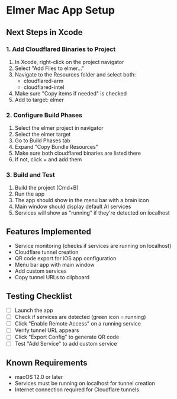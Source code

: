 # Elmer Mac App Setup

## Next Steps in Xcode

### 1. Add Cloudflared Binaries to Project
1. In Xcode, right-click on the project navigator
2. Select "Add Files to elmer..."
3. Navigate to the Resources folder and select both:
   - cloudflared-arm
   - cloudflared-intel
4. Make sure "Copy items if needed" is checked
5. Add to target: elmer

### 2. Configure Build Phases
1. Select the elmer project in navigator
2. Select the elmer target
3. Go to Build Phases tab
4. Expand "Copy Bundle Resources"
5. Make sure both cloudflared binaries are listed there
6. If not, click + and add them

### 3. Build and Test
1. Build the project (Cmd+B)
2. Run the app
3. The app should show in the menu bar with a brain icon
4. Main window should display default AI services
5. Services will show as "running" if they're detected on localhost

## Features Implemented
- Service monitoring (checks if services are running on localhost)
- Cloudflare tunnel creation
- QR code export for iOS app configuration
- Menu bar app with main window
- Add custom services
- Copy tunnel URLs to clipboard

## Testing Checklist
- [ ] Launch the app
- [ ] Check if services are detected (green icon = running)
- [ ] Click "Enable Remote Access" on a running service
- [ ] Verify tunnel URL appears
- [ ] Click "Export Config" to generate QR code
- [ ] Test "Add Service" to add custom service

## Known Requirements
- macOS 12.0 or later
- Services must be running on localhost for tunnel creation
- Internet connection required for Cloudflare tunnels